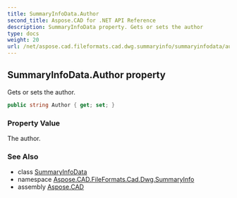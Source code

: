 ```yaml
---
title: SummaryInfoData.Author
second_title: Aspose.CAD for .NET API Reference
description: SummaryInfoData property. Gets or sets the author
type: docs
weight: 20
url: /net/aspose.cad.fileformats.cad.dwg.summaryinfo/summaryinfodata/author/
---
```

## SummaryInfoData.Author property

Gets or sets the author.

```csharp
public string Author { get; set; }
```

### Property Value

The author.

### See Also

* class [SummaryInfoData](../)
* namespace [Aspose.CAD.FileFormats.Cad.Dwg.SummaryInfo](../../../aspose.cad.fileformats.cad.dwg.summaryinfo/)
* assembly [Aspose.CAD](../../../)


